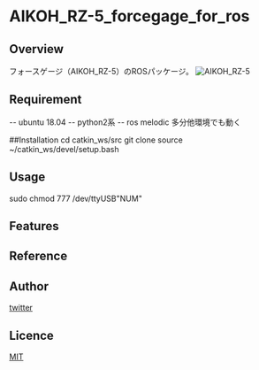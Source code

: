 # AIKOH_RZ-5_forcegage_for_ros

## Overview
フォースゲージ（AIKOH_RZ-5）のROSパッケージ。
![AIKOH_RZ-5](https://user-images.githubusercontent.com/36100321/140645407-81af34fd-451e-4b16-b041-acf035970be1.jpeg)

## Requirement
-- ubuntu 18.04 
-- python2系
-- ros melodic
多分他環境でも動く

##Installation
cd catkin_ws/src
git clone 
source ~/catkin_ws/devel/setup.bash
## Usage
sudo chmod 777 /dev/ttyUSB"NUM"


## Features

## Reference

## Author

[twitter](https://twitter.com/Kotabrog)

## Licence

[MIT](https://......)


```
